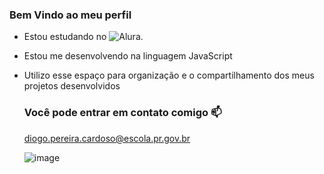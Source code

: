 ### Bem Vindo ao meu perfil


- Estou estudando no ![Alura](htpps://www.alura.com.br).
- Estou me desenvolvendo na linguagem JavaScript
- Utilizo esse espaço para organização e o compartilhamento dos meus projetos desenvolvidos

  ### Você pode entrar em contato comigo 📫

  diogo.pereira.cardoso@escola.pr.gov.br

  ![image](https://github.com/MimoFubaMiuLuna/diogo4/assets/130575808/b5b7fc86-486a-46c6-8368-d0dd5cef859b)


